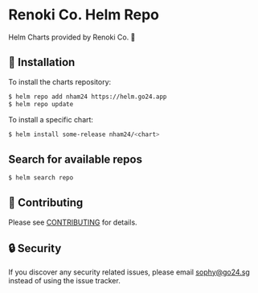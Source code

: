 Renoki Co. Helm Repo
====================

Helm Charts provided by Renoki Co. 🚀

## 🚀 Installation

To install the charts repository:

```bash
$ helm repo add nham24 https://helm.go24.app
$ helm repo update
```

To install a specific chart:

```bash
$ helm install some-release nham24/<chart>
```

## Search for available repos

```bash
$ helm search repo
```

## 🤝 Contributing

Please see [CONTRIBUTING](CONTRIBUTING.md) for details.

## 🔒  Security

If you discover any security related issues, please email sophy@go24.sg instead of using the issue tracker.
